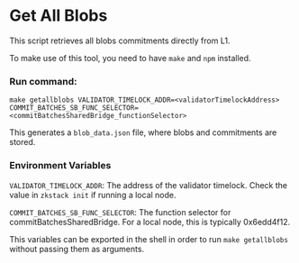# Get All Blobs

This script retrieves all blobs commitments directly from L1.

To make use of this tool, you need to have `make` and `npm` installed.

### Run command:

```
make getallblobs VALIDATOR_TIMELOCK_ADDR=<validatorTimelockAddress> COMMIT_BATCHES_SB_FUNC_SELECTOR=<commitBatchesSharedBridge_functionSelector>
```

This generates a `blob_data.json` file, where blobs and commitments are stored.

### Environment Variables

`VALIDATOR_TIMELOCK_ADDR`: The address of the validator timelock. Check the value in `zkstack init` if running a local
node.

`COMMIT_BATCHES_SB_FUNC_SELECTOR`: The function selector for commitBatchesSharedBridge. For a local node, this is
typically 0x6edd4f12.

This variables can be exported in the shell in order to run `make getallblobs` without passing them as arguments.
